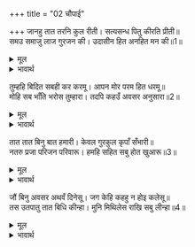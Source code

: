 +++
title = "02 चौपाई"

+++
जानहु तात तरनि कुल रीती। सत्यसन्ध पितु कीरति प्रीती॥  
समउ समाजु लाज गुरजन की। उदासीन हित अनहित मन की॥1॥  

<details><summary>मूल</summary>

जानहु तात तरनि कुल रीती। सत्यसन्ध पितु कीरति प्रीती॥  
समउ समाजु लाज गुरजन की। उदासीन हित अनहित मन की॥1॥  
</details>

<details><summary>भावार्थ</summary>

हे तात! तुम सूर्यकुल की रीति को, सत्यप्रतिज्ञ पिताजी की कीर्ति और प्रीति को, समय, समाज और गुरुजनों की लज्जा (मर्यादा) को तथा उदासीन, मित्र और शत्रु सबके मन की बात को जानते हो॥1॥  
</details>

तुम्हहि बिदित सबही कर करमू। आपन मोर परम हित धरमू॥  
मोहि सब भाँति भरोस तुम्हारा। तदपि कहउँ अवसर अनुसारा॥2॥  

<details><summary>मूल</summary>

तुम्हहि बिदित सबही कर करमू। आपन मोर परम हित धरमू॥  
मोहि सब भाँति भरोस तुम्हारा। तदपि कहउँ अवसर अनुसारा॥2॥  
</details>

<details><summary>भावार्थ</summary>

तुमको सबके कर्मों (कर्तव्यों) का और अपने तथा मेरे परम हितकारी धर्म का पता है। यद्यपि मुझे तुम्हारा सब प्रकार से भरोसा है, तथापि मैं समय के अनुसार कुछ कहता हूँ॥2॥  
</details>

तात तात बिनु बात हमारी। केवल गुरकुल कृपाँ सँभारी॥  
नतरु प्रजा परिजन परिवारू। हमहि सहित सबु होत खुआरू॥3॥  

<details><summary>मूल</summary>

तात तात बिनु बात हमारी। केवल गुरकुल कृपाँ सँभारी॥  
नतरु प्रजा परिजन परिवारू। हमहि सहित सबु होत खुआरू॥3॥  
</details>

<details><summary>भावार्थ</summary>

हे तात! पिताजी के बिना (उनकी अनुपस्थिति में) हमारी बात केवल गुरुवंश की कृपा ने ही सम्हाल रखी है, नहीं तो हमारे समेत प्रजा, कुटुम्ब, परिवार सभी बर्बाद हो जाते॥3॥  
</details>

जौं बिनु अवसर अथवँ दिनेसू। जग केहि कहहु न होइ कलेसू॥  
तस उतपातु तात बिधि कीन्हा। मुनि मिथिलेस राखि सबु लीन्हा॥4॥  

<details><summary>मूल</summary>

जौं बिनु अवसर अथवँ दिनेसू। जग केहि कहहु न होइ कलेसू॥  
तस उतपातु तात बिधि कीन्हा। मुनि मिथिलेस राखि सबु लीन्हा॥4॥  
</details>

<details><summary>भावार्थ</summary>

यदि बिना समय के (सन्ध्या से पूर्व ही) सूर्य अस्त हो जाए, तो कहो जगत में किस को क्लेश न होगा? हे तात! उसी प्रकार का उत्पात विधाता ने यह (पिता की असामयिक मृत्यु) किया है। पर मुनि महाराज ने तथा मिथिलेश्वर ने सबको बचा लिया॥4॥  
</details>

